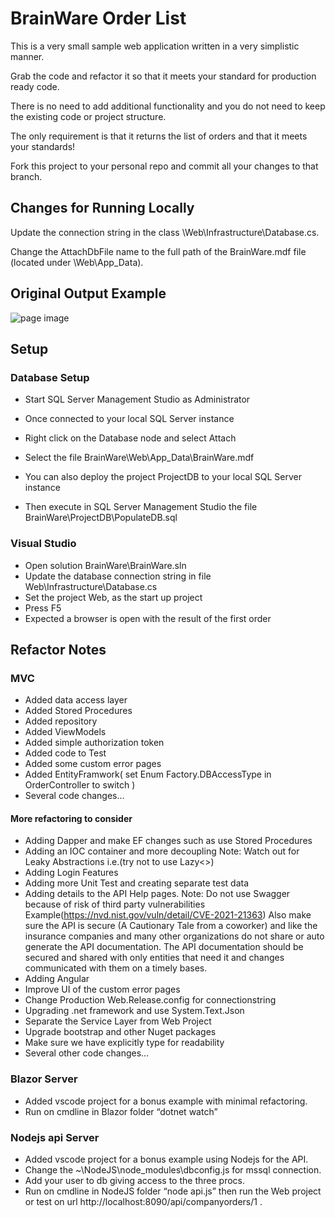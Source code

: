 # BrainWare Order List

This is a very small sample web application written in a very simplistic manner.

Grab the code and refactor it so that it meets your standard for production ready code.

There is no need to add additional functionality and you do not need to keep the existing code or project structure.

The only requirement is that it returns the list of orders and that it meets your standards!

Fork this project to your personal repo and commit all your changes to that branch. 

## Changes for Running Locally

Update the connection string in the class <project root>\Web\Infrastructure\Database.cs.

Change the AttachDbFile name to the full path of the BrainWare.mdf file (located under <project root>\Web\App_Data\).


## Original Output Example
![page image](output.GIF?raw=true)


## Setup

### Database Setup
- Start SQL Server Management Studio as Administrator
- Once connected to your local SQL Server instance
- Right click on the Database node and select Attach
- Select the file BrainWare\Web\App_Data\BrainWare.mdf

- You can also deploy the project ProjectDB to your local SQL Server instance
- Then execute in SQL Server Management Studio the file BrainWare\ProjectDB\PopulateDB.sql

### Visual Studio
- Open solution BrainWare\BrainWare.sln
- Update the database connection string in file Web\Infrastructure\Database.cs
- Set the project Web, as the start up project
- Press F5
- Expected a browser is open with the result of the first order


## Refactor Notes
### MVC
- Added data access layer
- Added Stored Procedures
- Added repository
- Added ViewModels
- Added simple authorization token
- Added code to Test
- Added some custom error pages
- Added EntityFramwork( set Enum Factory.DBAccessType in OrderController to switch )
- Several code changes…


#### More refactoring to consider
- Adding Dapper and make EF changes such as use Stored Procedures
- Adding an IOC container and more decoupling  Note: Watch out for Leaky Abstractions i.e.(try not to use Lazy<>)
- Adding Login Features
- Adding more Unit Test and creating separate test data
- Adding details to the API Help pages. Note: Do not use Swagger because of risk of third party vulnerabilities Example(https://nvd.nist.gov/vuln/detail/CVE-2021-21363)
Also make sure the API is secure (A Cautionary Tale from a coworker) and like the insurance companies and many other organizations do not share or auto generate the API documentation.  The API documentation should be secured and shared with only entities that need it and changes communicated with them on a timely bases.
- Adding Angular
- Improve UI of the custom error pages
- Change Production Web.Release.config for connectionstring 
- Upgrading .net framework and use System.Text.Json
- Separate the Service Layer from Web Project
- Upgrade bootstrap and other Nuget packages
- Make sure we have explicitly type for readability
- Several other code changes…
	
### Blazor Server
- Added vscode project for a bonus example with minimal refactoring.  
- Run on cmdline in Blazor folder “dotnet watch”

### Nodejs api Server
- Added vscode project for a bonus example using Nodejs for the API.  
- Change the ~\NodeJS\node_modules\dbconfig.js for mssql connection.
- Add your user to db giving access to the three procs.
- Run on cmdline in NodeJS folder “node api.js” then run the Web project or test on url http://localhost:8090/api/companyorders/1 .


